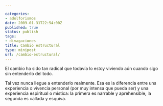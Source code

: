```yaml
---

categories:
- adolforismos
date: 2009-01-31T22:54:00Z
published: true
status: publish
tags:
- divagaciones
title: Cambio estructural
type: minipost
url: /cambio-estructural/
---
```


El cambio ha sido tan radical que todavía lo estoy viviendo aún cuando sigo sin entenderlo del todo.

Tal vez nunca llegue a entenderlo realmente. Esa es la diferencia entre una experiencia o vivencia personal (por muy intensa que pueda ser) y una experiencia espiritual o mística: la primera es narrable y aprehensible, la segunda es callada y esquiva.
